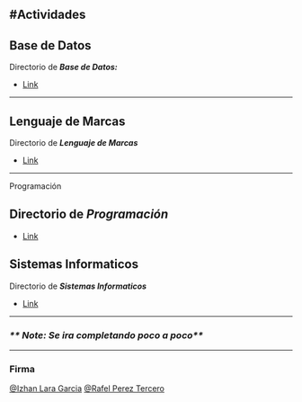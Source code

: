 #Actividades
---
## Base de Datos

Directorio de _**Base de Datos:**_

- [Link](Base_de_Datos) 

---
## Lenguaje de Marcas

Directorio de _**Lenguaje de Marcas**_

- [Link](Lenguaje_de_Marcas)

---
 Programación

Directorio de _**Programación**_
---
- [Link](Programacion)

## Sistemas Informaticos

Directorio de _**Sistemas Informaticos**_

- [Link](Sistemas_Informaticos)


---
### _** Note: Se ira completando poco a poco**_
---

### Firma

[@Izhan Lara Garcia](https://github.com/izhanlaragarcia)
[@Rafel Perez Tercero](https://github.com/rafelpereztercero) 
